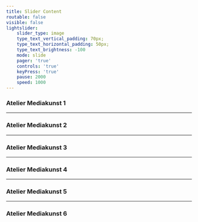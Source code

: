```yaml
---
title: Slider Content
routable: false
visible: false
lightslider:
    slider_type: image
    type_text_vertical_padding: 70px;
    type_text_horizontal_padding: 50px;
    type_text_brightness: -100
    mode: slide
    pager: 'true'
    controls: 'true'
    keyPress: 'true'
    pause: 2000
    speed: 1000
---
```


### Atelier Mediakunst 1
___
### Atelier Mediakunst 2
___
### Atelier Mediakunst 3
___
### Atelier Mediakunst 4
___
### Atelier Mediakunst 5
___
### Atelier Mediakunst 6
